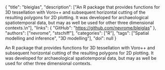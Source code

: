 {
  "title": "bleiglas",
  "description": ["An R package that provides functions for 3D tessellation with Voro++ and subsequent horizontal cutting of the resulting polygons for 2D plotting. It was developed for archaeological spatiotemporal data, but may as well be used for other three dimensional contexts.\n"],
  "links": {
    "GitHub": "https://github.com/nevrome/bleiglas"
  },
  "authors": ["nevrome", "stschiff"],
  "categories": ["R"],
  "tags": ["Spatial modelling and inference", "3D modelling"],
  "doi": null
}

<!-- Generated by csv2md.R – do not edit by hand -->

An R package that provides functions for 3D tessellation with Voro++ and subsequent horizontal cutting of the resulting polygons for 2D plotting. It was developed for archaeological spatiotemporal data, but may as well be used for other three dimensional contexts.
